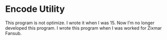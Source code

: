 
# Encode Utility
This program is not optimize. I wrote it when I was 15. Now I’m no longer developed this program. I wrote this program when I was worked for Zixmar Fansub.


